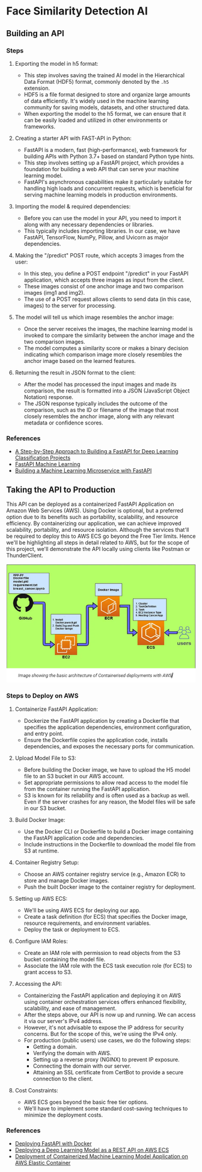 # Face Similarity Detection AI

## Building an API

### Steps

1. Exporting the model in h5 format:

   - This step involves saving the trained AI model in the Hierarchical Data Format (HDF5) format, commonly denoted by the `.h5` extension.
   - HDF5 is a file format designed to store and organize large amounts of data efficiently. It's widely used in the machine learning community for saving models, datasets, and other structured data.
   - When exporting the model to the h5 format, we can ensure that it can be easily loaded and utilized in other environments or frameworks.

2. Creating a starter API with FAST-API in Python:

   - FastAPI is a modern, fast (high-performance), web framework for building APIs with Python 3.7+ based on standard Python type hints.
   - This step involves setting up a FastAPI project, which provides a foundation for building a web API that can serve your machine learning model.
   - FastAPI's asynchronous capabilities make it particularly suitable for handling high loads and concurrent requests, which is beneficial for serving machine learning models in production environments.

3. Importing the model & required dependencies:

   - Before you can use the model in your API, you need to import it along with any necessary dependencies or libraries.
   - This typically includes importing libraries. In our case, we have FastAPI, TensorFlow, NumPy, Pillow, and Uvicorn as major dependencies.

4. Making the "/predict" POST route, which accepts 3 images from the user:

   - In this step, you define a POST endpoint "/predict" in your FastAPI application, which accepts three images as input from the client.
   - These images consist of one anchor image and two comparison images (img1 and img2).
   - The use of a POST request allows clients to send data (in this case, images) to the server for processing.

5. The model will tell us which image resembles the anchor image:

   - Once the server receives the images, the machine learning model is invoked to compare the similarity between the anchor image and the two comparison images.
   - The model computes a similarity score or makes a binary decision indicating which comparison image more closely resembles the anchor image based on the learned features.

6. Returning the result in JSON format to the client:
   - After the model has processed the input images and made its comparison, the result is formatted into a JSON (JavaScript Object Notation) response.
   - The JSON response typically includes the outcome of the comparison, such as the ID or filename of the image that most closely resembles the anchor image, along with any relevant metadata or confidence scores.

### References

- [A Step-by-Step Approach to Building a FastAPI for Deep Learning Classification Projects](https://medium.com/@ganiyuabdulwajeed2002/a-step-by-step-approach-to-building-a-fast-api-for-deep-learning-classification-projects-cbd2ea6bc2f2)
- [FastAPI Machine Learning](https://testdriven.io/blog/fastapi-machine-learning/)
- [Building a Machine Learning Microservice with FastAPI](https://developer.nvidia.com/blog/building-a-machine-learning-microservice-with-fastapi/)

## Taking the API to Production

This API can be deployed as a containerized FastAPI Application on Amazon Web Services (AWS). Using Docker is optional, but a preferred option due to its benefits such as portability, scalability, and resource efficiency. By containerizing our application, we can achieve improved scalability, portability, and resource isolation.
Although the services that'll be required to deploy this to AWS ECS go beyond the Free Tier limits. Hence we'll be highlighting all steps in detail related to AWS, but for the scope of this project, we'll demonstrate the API locally using clients like Postman or ThunderClient.

![Image showing the basic architecture of Containerised deployments with AWS](image.png)

### Steps to Deploy on AWS

1. Containerize FastAPI Application:

   - Dockerize the FastAPI application by creating a Dockerfile that specifies the application dependencies, environment configuration, and entry point.
   - Ensure the Dockerfile copies the application code, installs dependencies, and exposes the necessary ports for communication.

2. Upload Model File to S3:

   - Before building the Docker image, we have to upload the H5 model file to an S3 bucket in our AWS account.
   - Set appropriate permissions to allow read access to the model file from the container running the FastAPI application.
   - S3 is known for its reliability and is often used as a backup as well. Even if the server crashes for any reason, the Model files will be safe in our S3 bucket.

3. Build Docker Image:

   - Use the Docker CLI or Dockerfile to build a Docker image containing the FastAPI application code and dependencies.
   - Include instructions in the Dockerfile to download the model file from S3 at runtime.

4. Container Registry Setup:

   - Choose an AWS container registry service (e.g., Amazon ECR) to store and manage Docker images.
   - Push the built Docker image to the container registry for deployment.

5. Setting up AWS ECS:

   - We'll be using AWS ECS for deploying our app.
   - Create a task definition (for ECS) that specifies the Docker image, resource requirements, and environment variables.
   - Deploy the task or deployment to ECS.

6. Configure IAM Roles:

   - Create an IAM role with permission to read objects from the S3 bucket containing the model file.
   - Associate the IAM role with the ECS task execution role (for ECS) to grant access to S3.

7. Accessing the API:

   - Containerizing the FastAPI application and deploying it on AWS using container orchestration services offers enhanced flexibility, scalability, and ease of management.
   - After the steps above, our API is now up and running. We can access it via our server's IPv4 address.
   - However, it's not advisable to expose the IP address for security concerns. But for the scope of this, we're using the IPv4 only.
   - For production (public users) use cases, we do the following steps:
     - Getting a domain.
     - Verifying the domain with AWS.
     - Setting up a reverse proxy (NGINX) to prevent IP exposure.
     - Connecting the domain with our server.
     - Attaining an SSL certificate from CertBot to provide a secure connection to the client.

8. Cost Constraints:
   - AWS ECS goes beyond the basic free tier options.
   - We'll have to implement some standard cost-saving techniques to minimize the deployment costs.

### References

- [Deploying FastAPI with Docker](https://fastapi.tiangolo.com/deployment/docker/)
- [Deploying a Deep Learning Model as a REST API on AWS ECS](https://docs.aws.amazon.com/elastic-inference/latest/developerguide/ei-dlc-ecs.html)
- [Deployment of Containerized Machine Learning Model Application on AWS Elastic Container](https://srinipratapgiri.medium.com/deployment-of-containerized-machine-learning-model-application-on-aws-elastic-container-cbd1464643b3)

